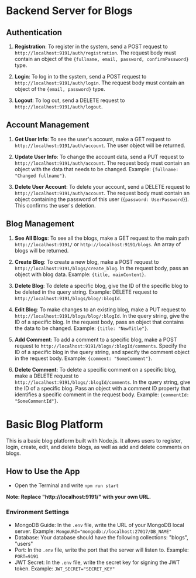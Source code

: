 # Backend Server for Blogs

## Authentication

1. **Registration**: To register in the system, send a POST request to `http://localhost:9191/auth/registration`. The request body must contain an object of the `{fullname, email, password, confirmPassword}` type.

2. **Login**: To log in to the system, send a POST request to `http://localhost:9191/auth/login`. The request body must contain an object of the `{email, password}` type.

3. **Logout**: To log out, send a DELETE request to `http://localhost:9191/auth/logout`.

## Account Management

1. **Get User Info**: To see the user's account, make a GET request to `http://localhost:9191/auth/account`. The user object will be returned.

2. **Update User Info**: To change the account data, send a PUT request to `http://localhost:9191/auth/account`. The request body must contain an object with the data that needs to be changed. Example: `{fullname: "Changed fullname"}`.

3. **Delete User Account**: To delete your account, send a DELETE request to `http://localhost:9191/auth/account`. The request body must contain an object containing the password of this user (`{password: UserPassword}`). This confirms the user's deletion.

## Blog Management

1. **See All Blogs**: To see all the blogs, make a GET request to the main path `http://localhost:9191/` or `http://localhost:9191/blogs`. An array of blogs will be returned.

2. **Create Blog**: To create a new blog, make a POST request to `http://localhost:9191/blogs/create_blog`. In the request body, pass an object with blog data. Example: `{title, mainContent}`.

3. **Delete Blog**: To delete a specific blog, give the ID of the specific blog to be deleted in the query string. Example: DELETE request to `http://localhost:9191/blogs/blog/:blogId`.

4. **Edit Blog**: To make changes to an existing blog, make a PUT request to `http://localhost:9191/blogs/blog/:blogId`. In the query string, give the ID of a specific blog. In the request body, pass an object that contains the data to be changed. Example: `{title: "NewTitle"}`.

5. **Add Comment**: To add a comment to a specific blog, make a POST request to `http://localhost:9191/blogs/:blogId/comments`. Specify the ID of a specific blog in the query string, and specify the comment object in the request body. Example: `{comment: "SomeComment"}`.

6. **Delete Comment**: To delete a specific comment on a specific blog, make a DELETE request to `http://localhost:9191/blogs/:blogId/comments`. In the query string, give the ID of a specific blog. Pass an object with a comment ID property that identifies a specific comment in the request body. Example: `{commentId: "SomeCommentId"}`.

# Basic Blog Platform

This is a basic blog platform built with Node.js. It allows users to register, login, create, edit, and delete blogs, as well as add and delete comments on blogs.

## How to Use the App

- Open the Terminal and write `npm run start`

**Note: Replace "http://localhost:9191/" with your own URL.**

### Environment Settings

- MongoDB Guide: In the `.env` file, write the URL of your MongoDB local server. Example: `MongoURI="mongodb://localhost:27017/DB_NAME"`
- Database: Your database should have the following collections: "blogs", "users"
- Port: In the `.env` file, write the port that the server will listen to. Example: `PORT=9191`
- JWT Secret: In the `.env` file, write the secret key for signing the JWT token. Example: `JWT_SECRET="SECRET_KEY"`
